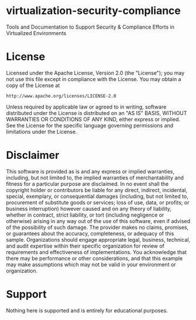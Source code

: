 # virtualization-security-compliance
Tools and Documentation to Support Security &amp; Compliance Efforts in Virtualized Environments

# License

Licensed under the Apache License, Version 2.0 (the "License");
you may not use this file except in compliance with the License.
You may obtain a copy of the License at

    http://www.apache.org/licenses/LICENSE-2.0

Unless required by applicable law or agreed to in writing, software
distributed under the License is distributed on an "AS IS" BASIS,
WITHOUT WARRANTIES OR CONDITIONS OF ANY KIND, either express or implied.
See the License for the specific language governing permissions and
limitations under the License.

# Disclaimer

This software is provided as is and any express or implied warranties,
including, but not limited to, the implied warranties of merchantability and
fitness for a particular purpose are disclaimed. In no event shall the
copyright holder or contributors be liable for any direct, indirect,
incidental, special, exemplary, or consequential damages (including, but not
limited to, procurement of substitute goods or services; loss of use, data,
or profits; or business interruption) however caused and on any theory of
liability, whether in contract, strict liability, or tort (including
negligence or otherwise) arising in any way out of the use of this software,
even if advised of the possibility of such damage. The provider makes no
claims, promises, or guarantees about the accuracy, completeness, or adequacy
of this sample. Organizations should engage appropriate legal, business,
technical, and audit expertise within their specific organization for review
of requirements and effectiveness of implementations. You acknowledge that
there may be performance or other considerations, and that this example may
make assumptions which may not be valid in your environment or organization.

# Support

Nothing here is supported and is entirely for educational purposes.